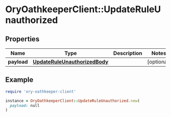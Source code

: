 # OryOathkeeperClient::UpdateRuleUnauthorized

## Properties

| Name | Type | Description | Notes |
| ---- | ---- | ----------- | ----- |
| **payload** | [**UpdateRuleUnauthorizedBody**](UpdateRuleUnauthorizedBody.md) |  | [optional] |

## Example

```ruby
require 'ory-oathkeeper-client'

instance = OryOathkeeperClient::UpdateRuleUnauthorized.new(
  payload: null
)
```

